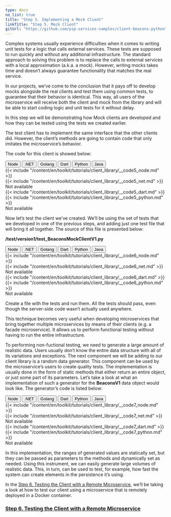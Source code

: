 ```yaml
---
type: docs
no_list: true
title: "Step 5. Implementing a Mock Client"
linkTitle: "Step 5. Mock Client" 
gitUrl: "https://github.com/pip-services-samples/client-beacons-python"
---
```


Complex systems usually experience difficulties when it comes to writing unit tests for a logic that calls external services. These tests are supposed to run quickly and without any additional infrastructure. The standard approach to solving this problem is to replace the calls to external services with a local approximation (a.k.a. a mock). However, writing mocks takes time and doesn’t always guarantee functionality that matches the real service.

In our projects, we’ve come to the conclusion that it pays off to develop mocks alongside the real clients and test them using common tests, to guarantee that their behavior is identical. This way, all users of the microservice will receive both the client and mock from the library and will be able to start coding logic and unit tests for it without delay.

In this step we will be demonstrating how Mock clients are developed and how they can be tested using the tests we created earlier.

The test client has to implement the same interface that the other clients did. However, the client’s methods are going to contain code that only imitates the microservice’s behavior.

The code for this client is showed below:

<div class="content-tab-selector">
	<div class="btn-group tab-selector-btn-group" role="group" aria-label="Language selector">
	  <button type="button" class="btn btn-outline-secondary lang-select-btn">Node</button>
	  <button type="button" class="btn btn-outline-secondary lang-select-btn">.NET</button>
	  <button type="button" class="btn btn-outline-secondary lang-select-btn">Golang</button>
	  <button type="button" class="btn btn-outline-secondary lang-select-btn">Dart</button>
	  <button type="button" class="btn btn-outline-secondary lang-select-btn">Python</button>
	  <button type="button" class="btn btn-outline-secondary lang-select-btn">Java</button>
	</div>

<div class="content-tab-section">
  {{< include "/content/en/toolkit/tutorials/client_library/__code5_node.md" >}}  
</div>

<div class="content-tab-section">
  {{< include "/content/en/toolkit/tutorials/client_library/__code5_net.md" >}}    
</div>

<div class="content-tab-section">
  Not available  
</div>

<div class="content-tab-section">
  {{< include "/content/en/toolkit/tutorials/client_library/__code5_dart.md" >}}    
</div>

<div class="content-tab-section">
  {{< include "/content/en/toolkit/tutorials/client_library/__code5_python.md" >}}
</div>

<div class="content-tab-section">
  Not available  
</div>

</div>


Now let’s test the client we’ve created. We’ll be using the set of tests that we developed in one of the previous steps, and adding just one test file that will bring it all together. The source of this file is presented below:

**/test/version1/test_BeaconsMockClientV1.py**

<div class="content-tab-selector">
	<div class="btn-group tab-selector-btn-group" role="group" aria-label="Language selector">
	  <button type="button" class="btn btn-outline-secondary lang-select-btn">Node</button>
	  <button type="button" class="btn btn-outline-secondary lang-select-btn">.NET</button>
	  <button type="button" class="btn btn-outline-secondary lang-select-btn">Golang</button>
	  <button type="button" class="btn btn-outline-secondary lang-select-btn">Dart</button>
	  <button type="button" class="btn btn-outline-secondary lang-select-btn">Python</button>
	  <button type="button" class="btn btn-outline-secondary lang-select-btn">Java</button>
	</div>

<div class="content-tab-section">
  {{< include "/content/en/toolkit/tutorials/client_library/__code6_node.md" >}}  
</div>

<div class="content-tab-section">
  {{< include "/content/en/toolkit/tutorials/client_library/__code6_net.md" >}}    
</div>

<div class="content-tab-section">
  Not available  
</div>

<div class="content-tab-section">
  {{< include "/content/en/toolkit/tutorials/client_library/__code6_dart.md" >}}    
</div>

<div class="content-tab-section">
  {{< include "/content/en/toolkit/tutorials/client_library/__code6_python.md" >}}
</div>

<div class="content-tab-section">
  Not available  
</div>

</div>


Create a file with the tests and run them. All the tests should pass, even though the server-side code wasn’t actually used anywhere.

This technique becomes very useful when developing microservices that bring together multiple microservices by means of their clients (e.g. a facade microservice). It allows us to perform functional testing without having to run the entire infrastructure.

To performing non-fuctional testing, we need to generate a large amount of realistic data. Users usually don’t know the entire data structure with all of its variations and exceptions. The next component we will be adding to our client library is a random data generator. This component can be used by the microservice’s users to create quality tests. The implementation is usually done in the form of static methods that either return an entire object, or just some part of its parameters. Let’s take a look at what an implementation of such a generator for the **BeaconsV1** data object would look like. The generator’s code is listed below:


<div class="content-tab-selector">
	<div class="btn-group tab-selector-btn-group" role="group" aria-label="Language selector">
	  <button type="button" class="btn btn-outline-secondary lang-select-btn">Node</button>
	  <button type="button" class="btn btn-outline-secondary lang-select-btn">.NET</button>
	  <button type="button" class="btn btn-outline-secondary lang-select-btn">Golang</button>
	  <button type="button" class="btn btn-outline-secondary lang-select-btn">Dart</button>
	  <button type="button" class="btn btn-outline-secondary lang-select-btn">Python</button>
	  <button type="button" class="btn btn-outline-secondary lang-select-btn">Java</button>
	</div>

<div class="content-tab-section">
  {{< include "/content/en/toolkit/tutorials/client_library/__code7_node.md" >}}  
</div>

<div class="content-tab-section">
  {{< include "/content/en/toolkit/tutorials/client_library/__code7_net.md" >}}    
</div>

<div class="content-tab-section">
  Not available  
</div>

<div class="content-tab-section">
  {{< include "/content/en/toolkit/tutorials/client_library/__code7_dart.md" >}}    
</div>

<div class="content-tab-section">
  {{< include "/content/en/toolkit/tutorials/client_library/__code7_python.md" >}}
</div>

<div class="content-tab-section">
  Not available  
</div>

</div>


In this implementation, the ranges of generated values are statically set, but they can be passed as parameters to the methods and dynamically set as needed.
Using this instrument, we can easily generate large volumes of realistic data. This, in turn, can be used to test, for example, how fast the system can create elements in the persistence it’s using.

In the [Step 6. Testing the Client with a Remote Microservice](../step5), we’ll be taking a look at how to test our client using a microservice that is remotely deployed in a Docker container.


<span class="hide-title-link">

### [Step 6. Testing the Client with a Remote Microservice](../step5)

</span>
